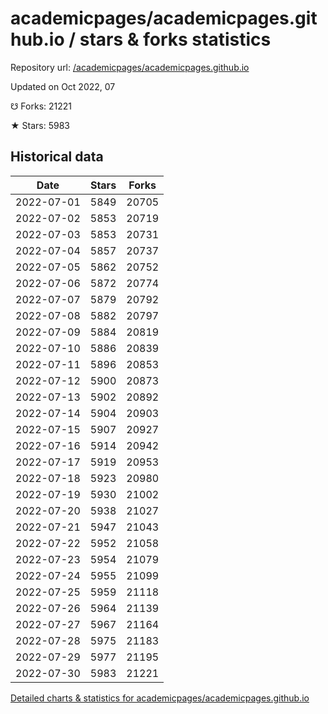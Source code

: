 # academicpages/academicpages.github.io / stars & forks statistics

Repository url: [/academicpages/academicpages.github.io](https://github.com/academicpages/academicpages.github.io)

Updated on Oct 2022, 07

☋ Forks: 21221

★ Stars: 5983

## Historical data
| Date | Stars | Forks |
|------|-------|-------|
| 2022-07-01 | 5849 | 20705 | 
| 2022-07-02 | 5853 | 20719 | 
| 2022-07-03 | 5853 | 20731 | 
| 2022-07-04 | 5857 | 20737 | 
| 2022-07-05 | 5862 | 20752 | 
| 2022-07-06 | 5872 | 20774 | 
| 2022-07-07 | 5879 | 20792 | 
| 2022-07-08 | 5882 | 20797 | 
| 2022-07-09 | 5884 | 20819 | 
| 2022-07-10 | 5886 | 20839 | 
| 2022-07-11 | 5896 | 20853 | 
| 2022-07-12 | 5900 | 20873 | 
| 2022-07-13 | 5902 | 20892 | 
| 2022-07-14 | 5904 | 20903 | 
| 2022-07-15 | 5907 | 20927 | 
| 2022-07-16 | 5914 | 20942 | 
| 2022-07-17 | 5919 | 20953 | 
| 2022-07-18 | 5923 | 20980 | 
| 2022-07-19 | 5930 | 21002 | 
| 2022-07-20 | 5938 | 21027 | 
| 2022-07-21 | 5947 | 21043 | 
| 2022-07-22 | 5952 | 21058 | 
| 2022-07-23 | 5954 | 21079 | 
| 2022-07-24 | 5955 | 21099 | 
| 2022-07-25 | 5959 | 21118 | 
| 2022-07-26 | 5964 | 21139 | 
| 2022-07-27 | 5967 | 21164 | 
| 2022-07-28 | 5975 | 21183 | 
| 2022-07-29 | 5977 | 21195 | 
| 2022-07-30 | 5983 | 21221 | 


[Detailed charts & statistics for academicpages/academicpages.github.io](https://reviewgithub.com/rep/academicpages/academicpages.github.io)
